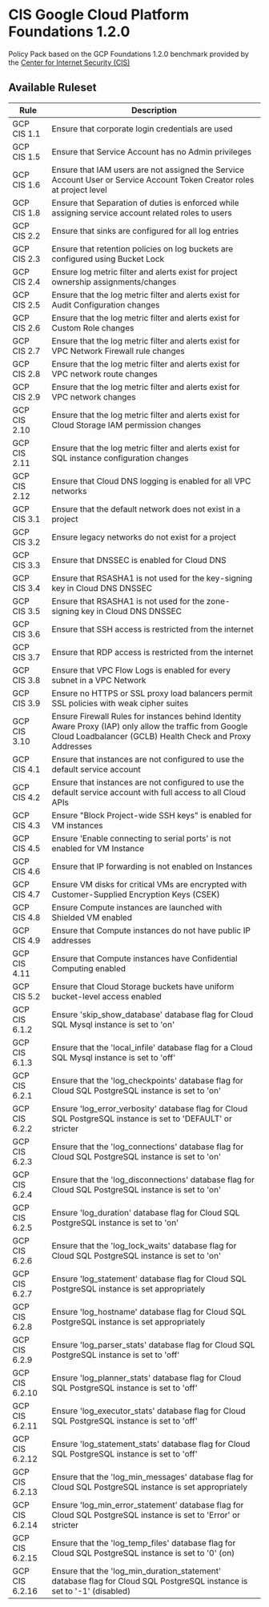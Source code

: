 # CIS Google Cloud Platform Foundations 1.2.0

Policy Pack based on the GCP Foundations 1.2.0 benchmark provided by the [Center for Internet Security (CIS)](https://www.cisecurity.org/benchmark/google_cloud_computing_platform/)

## Available Ruleset

| Rule           | Description                                                                                                                                                         |
| -------------- | ------------------------------------------------------------------------------------------------------------------------------------------------------------------- |
| GCP CIS 1.1    | Ensure that corporate login credentials are used                                                                                                                    |
| GCP CIS 1.5    | Ensure that Service Account has no Admin privileges                                                                                                                 |
| GCP CIS 1.6    | Ensure that IAM users are not assigned the Service Account User or Service Account Token Creator roles at project level                                             |
| GCP CIS 1.8    | Ensure that Separation of duties is enforced while assigning service account related roles to users                                                                 |
| GCP CIS 2.2    | Ensure that sinks are configured for all log entries                                                                                                                |
| GCP CIS 2.3    | Ensure that retention policies on log buckets are configured using Bucket Lock                                                                                      |
| GCP CIS 2.4    | Ensure log metric filter and alerts exist for project ownership assignments/changes                                                                                 |
| GCP CIS 2.5    | Ensure that the log metric filter and alerts exist for Audit Configuration changes                                                                                  |
| GCP CIS 2.6    | Ensure that the log metric filter and alerts exist for Custom Role changes                                                                                          |
| GCP CIS 2.7    | Ensure that the log metric filter and alerts exist for VPC Network Firewall rule changes                                                                            |
| GCP CIS 2.8    | Ensure that the log metric filter and alerts exist for VPC network route changes                                                                                    |
| GCP CIS 2.9    | Ensure that the log metric filter and alerts exist for VPC network changes                                                                                          |
| GCP CIS 2.10   | Ensure that the log metric filter and alerts exist for Cloud Storage IAM permission changes                                                                         |
| GCP CIS 2.11   | Ensure that the log metric filter and alerts exist for SQL instance configuration changes                                                                           |
| GCP CIS 2.12   | Ensure that Cloud DNS logging is enabled for all VPC networks                                                                                                       |
| GCP CIS 3.1    | Ensure that the default network does not exist in a project                                                                                                         |
| GCP CIS 3.2    | Ensure legacy networks do not exist for a project                                                                                                                   |
| GCP CIS 3.3    | Ensure that DNSSEC is enabled for Cloud DNS                                                                                                                         |
| GCP CIS 3.4    | Ensure that RSASHA1 is not used for the key-signing key in Cloud DNS DNSSEC                                                                                         |
| GCP CIS 3.5    | Ensure that RSASHA1 is not used for the zone-signing key in Cloud DNS DNSSEC                                                                                        |
| GCP CIS 3.6    | Ensure that SSH access is restricted from the internet                                                                                                              |
| GCP CIS 3.7    | Ensure that RDP access is restricted from the internet                                                                                                              |
| GCP CIS 3.8    | Ensure that VPC Flow Logs is enabled for every subnet in a VPC Network                                                                                              |
| GCP CIS 3.9    | Ensure no HTTPS or SSL proxy load balancers permit SSL policies with weak cipher suites                                                                             |
| GCP CIS 3.10   | Ensure Firewall Rules for instances behind Identity Aware Proxy (IAP) only allow the traffic from Google Cloud Loadbalancer (GCLB) Health Check and Proxy Addresses |
| GCP CIS 4.1    | Ensure that instances are not configured to use the default service account                                                                                         |
| GCP CIS 4.2    | Ensure that instances are not configured to use the default service account with full access to all Cloud APIs                                                      |
| GCP CIS 4.3    | Ensure "Block Project-wide SSH keys" is enabled for VM instances                                                                                                    |
| GCP CIS 4.5    | Ensure 'Enable connecting to serial ports' is not enabled for VM Instance                                                                                           |
| GCP CIS 4.6    | Ensure that IP forwarding is not enabled on Instances                                                                                                               |
| GCP CIS 4.7    | Ensure VM disks for critical VMs are encrypted with Customer-Supplied Encryption Keys (CSEK)                                                                        |
| GCP CIS 4.8    | Ensure Compute instances are launched with Shielded VM enabled                                                                                                      |
| GCP CIS 4.9    | Ensure that Compute instances do not have public IP addresses                                                                                                       |
| GCP CIS 4.11   | Ensure that Compute instances have Confidential Computing enabled                                                                                                   |
| GCP CIS 5.2    | Ensure that Cloud Storage buckets have uniform bucket-level access enabled                                                                                          |
| GCP CIS 6.1.2  | Ensure 'skip_show_database' database flag for Cloud SQL Mysql instance is set to 'on'                                                                               |
| GCP CIS 6.1.3  | Ensure that the 'local_infile' database flag for a Cloud SQL Mysql instance is set to 'off'                                                                         |
| GCP CIS 6.2.1  | Ensure that the 'log_checkpoints' database flag for Cloud SQL PostgreSQL instance is set to 'on'                                                                    |
| GCP CIS 6.2.2  | Ensure 'log_error_verbosity' database flag for Cloud SQL PostgreSQL instance is set to 'DEFAULT' or stricter                                                        |
| GCP CIS 6.2.3  | Ensure that the 'log_connections' database flag for Cloud SQL PostgreSQL instance is set to 'on'                                                                    |
| GCP CIS 6.2.4  | Ensure that the 'log_disconnections' database flag for Cloud SQL PostgreSQL instance is set to 'on'                                                                 |
| GCP CIS 6.2.5  | Ensure 'log_duration' database flag for Cloud SQL PostgreSQL instance is set to 'on'                                                                                |
| GCP CIS 6.2.6  | Ensure that the 'log_lock_waits' database flag for Cloud SQL PostgreSQL instance is set to 'on'                                                                     |
| GCP CIS 6.2.7  | Ensure 'log_statement' database flag for Cloud SQL PostgreSQL instance is set appropriately                                                                         |
| GCP CIS 6.2.8  | Ensure 'log_hostname' database flag for Cloud SQL PostgreSQL instance is set appropriately                                                                          |
| GCP CIS 6.2.9  | Ensure 'log_parser_stats' database flag for Cloud SQL PostgreSQL instance is set to 'off'                                                                           |
| GCP CIS 6.2.10 | Ensure 'log_planner_stats' database flag for Cloud SQL PostgreSQL instance is set to 'off'                                                                          |
| GCP CIS 6.2.11 | Ensure 'log_executor_stats' database flag for Cloud SQL PostgreSQL instance is set to 'off'                                                                         |
| GCP CIS 6.2.12 | Ensure 'log_statement_stats' database flag for Cloud SQL PostgreSQL instance is set to 'off'                                                                        |
| GCP CIS 6.2.13 | Ensure that the 'log_min_messages' database flag for Cloud SQL PostgreSQL instance is set appropriately                                                             |
| GCP CIS 6.2.14 | Ensure 'log_min_error_statement' database flag for Cloud SQL PostgreSQL instance is set to 'Error' or stricter                                                      |
| GCP CIS 6.2.15 | Ensure that the 'log_temp_files' database flag for Cloud SQL PostgreSQL instance is set to '0' (on)                                                                 |
| GCP CIS 6.2.16 | Ensure that the 'log_min_duration_statement' database flag for Cloud SQL PostgreSQL instance is set to '-1' (disabled)                                              |
